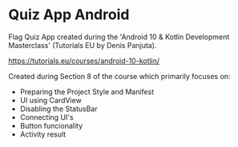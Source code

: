 # Quiz App Android
Flag Quiz App created during the 'Android 10 &amp; Kotlin Development Masterclass' (Tutorials EU by Denis Panjuta).

https://tutorials.eu/courses/android-10-kotlin/

Created during Section 8 of the course which primarily focuses on:

- Preparing the Project Style and Manifest
- UI using CardView
- Disabling the StatusBar
- Connecting UI's
- Button funcionality
- Activity result
